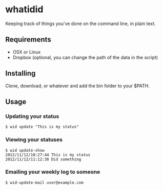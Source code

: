 # whatidid

Keeping track of things you've done on the command line, in plain text.

## Requirements

 - OSX or Linux
 - Dropbox (optional, you can change the path of the data in the script)

## Installing

Clone, download, or whatever and add the bin folder to your $PATH.

## Usage

### Updating your status

    $ wid update "This is my status"

### Viewing your statuses

    $ wid update-show
    2012/11/12/10:27:44 This is my status
    2012/11/12/11:12:38 Did something

### Emailing your weekly log to someone

    $ wid-update-mail user@example.com

